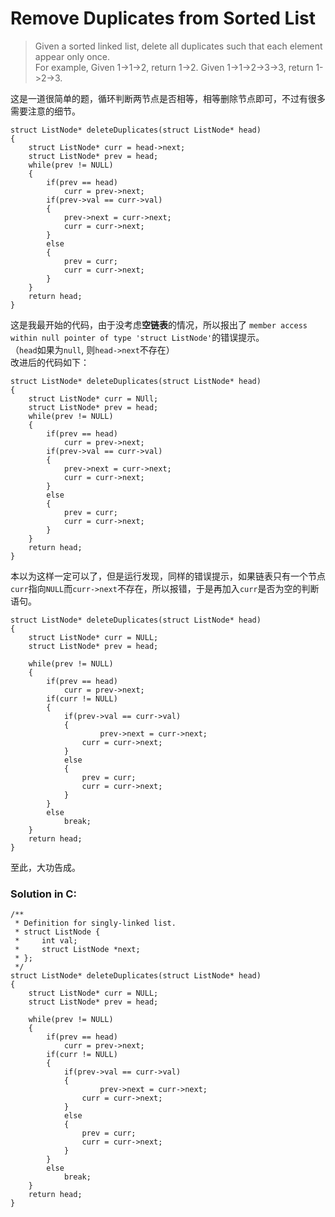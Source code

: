 # Remove Duplicates from Sorted List

> Given a sorted linked list, delete all duplicates such that each element appear only once.  
> For example,
Given 1->1->2, return 1->2.
Given 1->1->2->3->3, return 1->2->3.  

这是一道很简单的题，循环判断两节点是否相等，相等删除节点即可，不过有很多需要注意的细节。  

	struct ListNode* deleteDuplicates(struct ListNode* head) 
	{
	    struct ListNode* curr = head->next;
	    struct ListNode* prev = head;	    
	    while(prev != NULL)
	    {
	        if(prev == head)
	            curr = prev->next;	    	        
	        if(prev->val == curr->val)
	        {
	            prev->next = curr->next;
	            curr = curr->next;
	        }
	        else
	        {
	            prev = curr;
	            curr = curr->next;
	        }	      
	    }
	    return head;
	}
这是我最开始的代码，由于没考虑**空链表**的情况，所以报出了 `member access within null pointer of type 'struct ListNode'`的错误提示。  
（`head`如果为`null`, 则`head->next`不存在）  
改进后的代码如下：

	struct ListNode* deleteDuplicates(struct ListNode* head) 
	{
	    struct ListNode* curr = NUll;
	    struct ListNode* prev = head;	    
	    while(prev != NULL)
	    {
	        if(prev == head)
	            curr = prev->next;	    	        
	        if(prev->val == curr->val)
	        {
	            prev->next = curr->next;
	            curr = curr->next;
	        }
	        else
	        {
	            prev = curr;
	            curr = curr->next;
	        }	      
	    }
	    return head;
	}
本以为这样一定可以了，但是运行发现，同样的错误提示，如果链表只有一个节点`curr`指向`NULL`而`curr->next`不存在，所以报错，于是再加入`curr`是否为空的判断语句。  

	struct ListNode* deleteDuplicates(struct ListNode* head) 
	{
	    struct ListNode* curr = NULL;
	    struct ListNode* prev = head;
	    
	    while(prev != NULL)
	    {
	        if(prev == head)
	            curr = prev->next;
	        if(curr != NULL)
	        {
	            if(prev->val == curr->val)
	            {
	                    prev->next = curr->next;
	                curr = curr->next;
	            }
	            else
	            {
	                prev = curr;
	                curr = curr->next;
	            }
	        }
	        else
	            break;
	    }
	    return head;
	}
至此，大功告成。   
 
### Solution in C:

	/**
	 * Definition for singly-linked list.
	 * struct ListNode {
	 *     int val;
	 *     struct ListNode *next;
	 * };
	 */
	struct ListNode* deleteDuplicates(struct ListNode* head) 
	{
	    struct ListNode* curr = NULL;
	    struct ListNode* prev = head;
	    
	    while(prev != NULL)
	    {
	        if(prev == head)
	            curr = prev->next;
	        if(curr != NULL)
	        {
	            if(prev->val == curr->val)
	            {
	                    prev->next = curr->next;
	                curr = curr->next;
	            }
	            else
	            {
	                prev = curr;
	                curr = curr->next;
	            }
	        }
	        else
	            break;
	    }
	    return head;
	}
